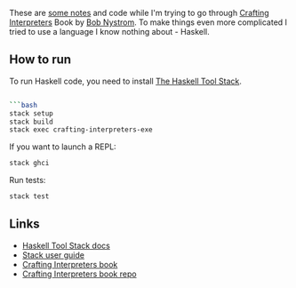 These are [some notes](./notes/README.md) and code while I'm trying to go through [Crafting Interpreters](https://craftinginterpreters.com) Book by [Bob Nystrom](https://twitter.com/munificentbob). To make things even more complicated I tried to use a language I know nothing about - Haskell.

## How to run

To run Haskell code, you need to install [The Haskell Tool Stack](https://docs.haskellstack.org/en/stable/README/).

````bash

```bash
stack setup
stack build
stack exec crafting-interpreters-exe
````

If you want to launch a REPL:

```bash
stack ghci
```

Run tests:

```bash
stack test
```

## Links

- [Haskell Tool Stack docs](https://docs.haskellstack.org/en/stable/README)
- [Stack user guide](https://docs.haskellstack.org/en/stable/GUIDE)
- [Crafting Interpreters book](https://craftinginterpreters.com)
- [Crafting Interpreters book repo ](https://github.com/munificent/craftinginterpreters)
